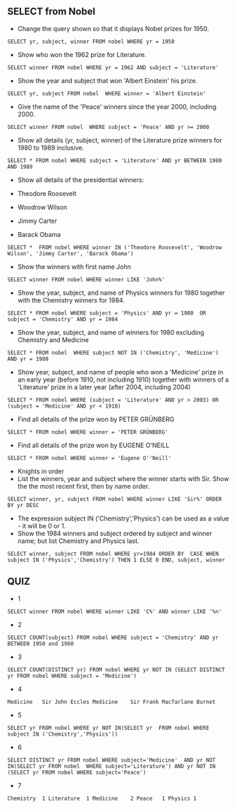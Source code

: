 ## SELECT from Nobel 

- Change the query shown so that it displays Nobel prizes for 1950.

`SELECT yr, subject, winner
  FROM nobel
 WHERE yr = 1950`

- Show who won the 1962 prize for Literature.

`SELECT winner
FROM nobel
WHERE yr = 1962
AND subject = 'Literature'`

- Show the year and subject that won 'Albert Einstein' his prize.

`SELECT yr, subject
FROM nobel 
WHERE winner = 'Albert Einstein'`

- Give the name of the 'Peace' winners since the year 2000, including 2000.

`SELECT winner
FROM nobel 
WHERE subject = 'Peace' AND yr >= 2000`

- Show all details (yr, subject, winner) of the Literature prize winners for 1980 to 1989 inclusive.

`SELECT *
FROM nobel
WHERE subject = 'Literature' AND yr BETWEEN 1980 AND 1989`

- Show all details of the presidential winners:

- Theodore Roosevelt
- Woodrow Wilson
- Jimmy Carter
- Barack Obama

`SELECT * 
FROM nobel
WHERE winner IN ('Theodore Roosevelt', 'Woodrow Wilson', 'Jimmy Carter', 'Barack Obama')`

- Show the winners with first name John

`SELECT winner
FROM nobel
WHERE winner LIKE 'John%'`

- Show the year, subject, and name of Physics winners for 1980 together with the Chemistry winners for 1984.

`SELECT *
FROM nobel
WHERE subject = 'Physics' AND yr = 1980 
OR subject = 'Chemistry' AND yr = 1984`

- Show the year, subject, and name of winners for 1980 excluding Chemistry and Medicine

`SELECT *
FROM nobel 
WHERE subject NOT IN ('Chemistry', 'Medicine') AND yr = 1980`

- Show year, subject, and name of people who won a 'Medicine' prize in an early year (before 1910, not including 1910) together with winners of a 'Literature' prize in a later year (after 2004, including 2004)

`SELECT *
FROM nobel
WHERE (subject = 'Literature' AND yr > 2003)
OR (subject = 'Medicine' AND yr < 1910) 
`

- Find all details of the prize won by PETER GRÜNBERG

`SELECT *
FROM nobel
WHERE winner = 'PETER GRÜNBERG'`

- Find all details of the prize won by EUGENE O'NEILL

`SELECT *
FROM nobel
WHERE winner = 'Eugene O''Neill'`

- Knights in order
- List the winners, year and subject where the winner starts with Sir. Show the the most recent first, then by name order.

`SELECT winner, yr, subject
FROM nobel
WHERE winner LIKE 'Sir%'
ORDER BY yr DESC`

- The expression subject IN ('Chemistry','Physics') can be used as a value - it will be 0 or 1.
- Show the 1984 winners and subject ordered by subject and winner name; but list Chemistry and Physics last.
  
`SELECT winner, subject
  FROM nobel
 WHERE yr=1984
 ORDER BY 
CASE WHEN subject IN ('Physics','Chemistry') THEN 1 ELSE 0 END, subject, winner`

## QUIZ

- 1

`SELECT winner FROM nobel
 WHERE winner LIKE 'C%' AND winner LIKE '%n'`

- 2

`SELECT COUNT(subject) FROM nobel
 WHERE subject = 'Chemistry'
   AND yr BETWEEN 1950 and 1960`

- 3

`SELECT COUNT(DISTINCT yr) FROM nobel
 WHERE yr NOT IN (SELECT DISTINCT yr FROM nobel WHERE subject = 'Medicine')`

- 4

`Medicine	Sir John Eccles
Medicine	Sir Frank Macfarlane Burnet
`

- 5

`SELECT yr FROM nobel
 WHERE yr NOT IN(SELECT yr 
                   FROM nobel
                 WHERE subject IN ('Chemistry','Physics'))`
- 6

`SELECT DISTINCT yr
  FROM nobel
 WHERE subject='Medicine' 
   AND yr NOT IN(SELECT yr FROM nobel 
                  WHERE subject='Literature')
   AND yr NOT IN (SELECT yr FROM nobel
                   WHERE subject='Peace')`

- 7 

`Chemistry	1
Literature	1
Medicine	2
Peace	1
Physics	1`

